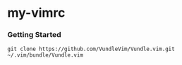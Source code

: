 # my-vimrc

### Getting Started

    git clone https://github.com/VundleVim/Vundle.vim.git ~/.vim/bundle/Vundle.vim

